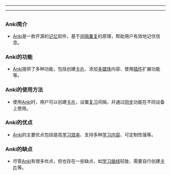 # 
___
___
## 
### Anki简介
- [Anki](key_***Anki***)是一款开源的[记忆](key_***记忆***)软件，基于[间隔重复](key_***间隔重复***)的原理，帮助用户有效地记住信息。
###  
### Anki的功能
- [Anki](key_***Anki***)提供了多种功能，包括创建[卡片](key_***卡片***)、添加[多媒体](key_***多媒体***)内容、使用[插件](key_***插件***)扩展功能等。
###  
### Anki的使用方法
- 使用[Anki](key_***Anki***)时，用户可以创建[卡片](key_***卡片***)，设置[复习](key_***复习***)间隔，并通过[同步](key_***同步***)功能在不同设备上使用。
###  
### Anki的优点
- [Anki](key_***Anki***)的主要优点包括提高[学习效率](key_***学习效率***)、支持多种[学习内容](key_***学习内容***)、可定制性强等。
###  
### Anki的缺点
- 尽管[Anki](key_***Anki***)有很多优点，但也存在一些缺点，如[学习曲线](key_***学习曲线***)较陡、需要自行创建[卡片](key_***卡片***)等。
### 
